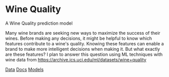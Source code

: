 # Wine Quality
A Wine Quality prediction model

Many wine brands are seeking new ways to maximize the success of their wines. Before making any decisions, 
it might be helpful to know which features contribute to a wine's quality. Knowing these features can enable 
a brand to make more intelligent decisions when making it. But what exactly are these features?  I plan to 
answer this question using ML techniques with wine data from https://archive.ics.uci.edu/ml/datasets/wine+quality

<a href="/data">Data</a>
<a href="/docs">Docs</a>
<a href="/models">Models</a>
